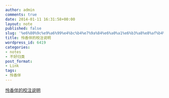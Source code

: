 ```yaml
---
author: admin
comments: true
date: 2014-01-11 16:31:58+00:00
layout: note
published: false
slug: '%e6%80%9c%e9%a6%99%e4%bc%b4%e7%9a%84%e6%a0%a1%e6%b3%a8%e8%af%b4%e6%98%8e'
title: 怜香伴的校注说明
wordpress_id: 6419
categories:
- notes
- 不好归类
post_format:
- Link
tags:
- 怜香伴
---
```


[怜香伴的校注说明](http://www.literature.org.cn/Article.aspx?ID=67811)
